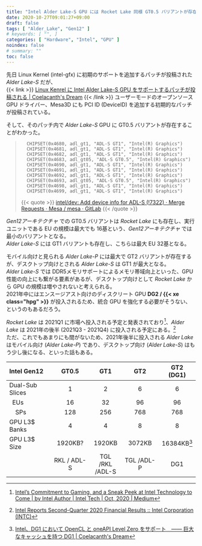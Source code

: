```yaml
---
title: "Intel Alder Lake-S GPU には Rocket Lake 同様 GT0.5 バリアントが存在"
date: 2020-10-27T09:01:27+09:00
draft: false
tags: [ "Alder_Lake", "Gen12" ]
# keywords: [ "", ]
categories: [ "Hardware", "Intel", "GPU" ]
noindex: false
# summary: ""
toc: false
---
```


先日 Linux Kernel (intel-gfx) に初期のサポートを追加するパッチが投稿された *Alder Lake-S* だが、  
{{< link >}} [Linux Kenrel に Intel Alder Lake-S GPU をサポートするパッチが投稿される | Coelacanth's Dream](/posts/2020/10/21/intel-adl_s-linux-kernel-patch/) {{< /link >}}
ユーザーモードのオープンソース GPU ドライバー、Mesa3D にも PCI ID (DeviceID) を追加する初期的なパッチが投稿されている。  

そして、そのパッチ内で *Alder Lake-S* GPU に GT0.5 バリアントが存在することがわかった。  

 >       CHIPSET(0x4680, adl_gt1, "ADL-S GT1", "Intel(R) Graphics")
 >       CHIPSET(0x4681, adl_gt1, "ADL-S GT1", "Intel(R) Graphics")
 >       CHIPSET(0x4682, adl_gt1, "ADL-S GT1", "Intel(R) Graphics")
 >       CHIPSET(0x4683, adl_gt05, "ADL-S GT0.5", "Intel(R) Graphics")
 >       CHIPSET(0x4690, adl_gt1, "ADL-S GT1", "Intel(R) Graphics")
 >       CHIPSET(0x4691, adl_gt1, "ADL-S GT1", "Intel(R) Graphics")
 >       CHIPSET(0x4692, adl_gt1, "ADL-S GT1", "Intel(R) Graphics")
 >       CHIPSET(0x4693, adl_gt05, "ADL-S GT0.5", "Intel(R) Graphics")
 >       CHIPSET(0x4698, adl_gt1, "ADL-S GT1", "Intel(R) Graphics")
 >       CHIPSET(0x4699, adl_gt1, "ADL-S GT1", "Intel(R) Graphics")
 >
 > {{< quote >}} [intel/dev: Add device info for ADL-S (!7322) · Merge Requests · Mesa / mesa · GitLab](https://gitlab.freedesktop.org/mesa/mesa/-/merge_requests/7322/diffs) {{< /quote >}}

*Gen12アーキテクチャ* での GT0.5 バリアントは *Rocket Lake* にも存在し、実行ユニットである EU の規模は最大でも 16基という、*Gen12アーキテクチャ* では最小のバリアントとなる。  
*Alder Lake-S* には GT1 バリアントも存在し、こちらは最大 EU 32基となる。  

モバイル向けと見られる *Alder Lake-P* には最大で GT2 バリアントが存在するが、デスクトップ向けとされる *Alder Lake-S* は GT1 が最大となる。  
*Alder Lake-S* では DDR5メモリサポートによるメモリ帯域向上といった、GPU 性能の向上にも繋がる要素があるが、デスクトップ向けとして *Rocket Lake* から GPU の規模は増やされないと考えられる。  
2021年中にはエンスージアスト向けのディスクリート GPU **DG2 / {{< xe class="hpg" >}}** が投入されるため、統合 GPU を強化する必要がそうない、というのもあるだろう。  

*Rocket Lake* は 2021Q1 に市場へ投入される予定と発表されており[^rkl-2021q1]、*Alder Lake* は 2021年の後半 (2021Q3 - 2021Q4) に投入される予定にある。[^adl-2021]  
ただ、これでもあまりにも間がないため、2021年後半に投入される *Alder Lake* はモバイル向け (*Alder Lake-P*) であり、デスクトップ向け (*Alder Lake-S*) はもう少し後になる、といった話もある。  

[^rkl-2021q1]: [Intel’s Commitment to Gaming, and a Sneak Peek at Intel Technology to Come | by Intel Author | Intel Tech | Oct, 2020 | Medium](https://medium.com/intel-tech/intels-commitment-to-gaming-and-a-sneak-peek-at-intel-technology-to-come-83677833be7f)
[^adl-2021]: [Intel Reports Second-Quarter 2020 Financial Results :: Intel Corporation (INTC)](https://www.intc.com/news-events/press-releases/detail/1402/intel-reports-second-quarter-2020-financial-results)

| Intel Gen12 | GT0.5 | GT1 | GT2 | GT2 (DG1) |
| :-- | :--: | :--: | :--: | :--: |
| Dual-Sub Slices | 1 | 2 | 6 | 6 |
| &ensp;EUs | 16 | 32 | 96 | 96 |
| &ensp;&ensp;SPs | 128 | 256 | 768 | 768 |
| GPU L3$ Banks | 4 | 4 | 8 | 8 |
| GPU L3$ Size | 1920KB? | 1920KB | 3072KB | 16384KB[^dg1-l3] |
| | RKL / ADL-S | TGL /RKL<br>/ADL-S | TGL /ADL-P | DG1 |

[^dg1-l3]: [Intel、DG1 において OpenCL と oneAPI Level Zero をサポート　―― 巨大なキャッシュを持つ DG1 | Coelacanth's Dream](/posts/2020/06/20/intel-dg1-support-opencl-levelzero/)
